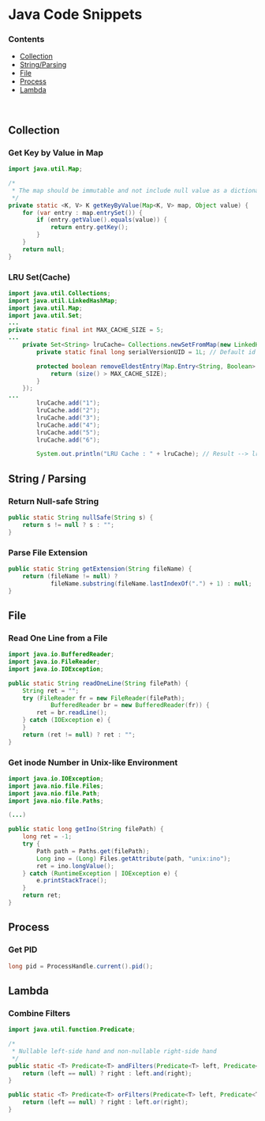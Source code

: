 # Java Code Snippets

### Contents
+ [Collection](#collection)
+ [String/Parsing](#string--parsing)
+ [File](#file)
+ [Process](#process)
+ [Lambda](#lambda)
<br>

## Collection

### Get Key by Value in Map

```java
import java.util.Map;

/*
 * The map should be immutable and not include null value as a dictionary
 */
private static <K, V> K getKeyByValue(Map<K, V> map, Object value) {
    for (var entry : map.entrySet()) {
        if (entry.getValue().equals(value)) {
            return entry.getKey();
        }
    }
    return null;
}

```

### LRU Set(Cache)

```java
import java.util.Collections;
import java.util.LinkedHashMap;
import java.util.Map;
import java.util.Set;
...
private static final int MAX_CACHE_SIZE = 5;
...
    private Set<String> lruCache= Collections.newSetFromMap(new LinkedHashMap<String, Boolean>() {
        private static final long serialVersionUID = 1L; // Default id for suppressing a warning

        protected boolean removeEldestEntry(Map.Entry<String, Boolean> eldest) {
            return (size() > MAX_CACHE_SIZE);
        }
    });
...
        lruCache.add("1");
        lruCache.add("2");
        lruCache.add("3");
        lruCache.add("4");
        lruCache.add("5");
        lruCache.add("6");

        System.out.println("LRU Cache : " + lruCache); // Result --> lru : [2, 3, 4, 5, 6]
```

## String / Parsing

### Return Null-safe String

```java
public static String nullSafe(String s) {
    return s != null ? s : "";
}
```

### Parse File Extension
   
```java
public static String getExtension(String fileName) {
    return (fileName != null) ?
            fileName.substring(fileName.lastIndexOf(".") + 1) : null;
}
```

## File

### Read One Line from a File

```java
import java.io.BufferedReader;
import java.io.FileReader;
import java.io.IOException;

public static String readOneLine(String filePath) {
    String ret = "";
    try (FileReader fr = new FileReader(filePath);
            BufferedReader br = new BufferedReader(fr)) {
        ret = br.readLine();
    } catch (IOException e) {
    }
    return (ret != null) ? ret : "";
}
```

### Get inode Number in Unix-like Environment

```java
import java.io.IOException;
import java.nio.file.Files;
import java.nio.file.Path;
import java.nio.file.Paths;

(...)

public static long getIno(String filePath) {
    long ret = -1;
    try {
        Path path = Paths.get(filePath);
        Long ino = (Long) Files.getAttribute(path, "unix:ino");
        ret = ino.longValue();
    } catch (RuntimeException | IOException e) {
        e.printStackTrace();
    }
    return ret;
}
```

## Process

### Get PID

```java
long pid = ProcessHandle.current().pid();
```

## Lambda

### Combine Filters

```java
import java.util.function.Predicate;

/*
 * Nullable left-side hand and non-nullable right-side hand
 */
public static <T> Predicate<T> andFilters(Predicate<T> left, Predicate<T> right) {
    return (left == null) ? right : left.and(right);
}

public static <T> Predicate<T> orFilters(Predicate<T> left, Predicate<T> right) {
    return (left == null) ? right : left.or(right);
}

```
